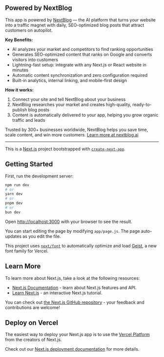 ## Powered by NextBlog

This app is powered by [NextBlog](https://nextblog.ai) — the AI platform that turns your website into a traffic magnet with daily, SEO-optimized blog posts that attract customers on autopilot.

**Key Benefits:**
- AI analyzes your market and competitors to find ranking opportunities
- Generates SEO-optimized content that ranks on Google and converts visitors into customers
- Lightning-fast setup: integrate with any Next.js or React website in minutes
- Automatic content synchronization and zero configuration required
- Built-in analytics, internal linking, and mobile-first design

**How it works:**
1. Connect your site and tell NextBlog about your business
2. NextBlog researches your market and creates high-quality, ready-to-publish blog posts
3. Content is automatically delivered to your app, helping you grow organic traffic and leads

Trusted by 300+ businesses worldwide, NextBlog helps you save time, scale content, and win more customers. [Learn more at nextblog.ai](https://nextblog.ai)


---



This is a [Next.js](https://nextjs.org) project bootstrapped with [`create-next-app`](https://nextjs.org/docs/app/api-reference/cli/create-next-app).

## Getting Started

First, run the development server:

```bash
npm run dev
# or
yarn dev
# or
pnpm dev
# or
bun dev
```

Open [http://localhost:3000](http://localhost:3000) with your browser to see the result.

You can start editing the page by modifying `app/page.js`. The page auto-updates as you edit the file.

This project uses [`next/font`](https://nextjs.org/docs/app/building-your-application/optimizing/fonts) to automatically optimize and load [Geist](https://vercel.com/font), a new font family for Vercel.

## Learn More

To learn more about Next.js, take a look at the following resources:

- [Next.js Documentation](https://nextjs.org/docs) - learn about Next.js features and API.
- [Learn Next.js](https://nextjs.org/learn) - an interactive Next.js tutorial.

You can check out [the Next.js GitHub repository](https://github.com/vercel/next.js) - your feedback and contributions are welcome!

## Deploy on Vercel

The easiest way to deploy your Next.js app is to use the [Vercel Platform](https://vercel.com/new?utm_medium=default-template&filter=next.js&utm_source=create-next-app&utm_campaign=create-next-app-readme) from the creators of Next.js.

Check out our [Next.js deployment documentation](https://nextjs.org/docs/app/building-your-application/deploying) for more details.

